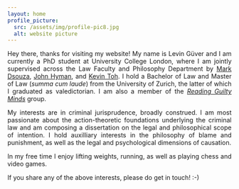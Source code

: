 ```yaml
---
layout: home
profile_picture:
  src: /assets/img/profile-pic8.jpg
  alt: website picture
---
```




<p align="justify"> Hey there, thanks for visiting my website! My name is Levin Güver and I am currently a PhD student at University College London, where I am jointly supervised across the Law Faculty and Philosophy Department by <a href="https://www.ucl.ac.uk/laws/people/dr-mark-dsouza">Mark Dsouza</a>, <a href="https://www.ucl.ac.uk/philosophy/people/professor-john-hyman">John Hyman</a>, and <a href="https://www.ucl.ac.uk/laws/people/professor-kevin-toh">Kevin Toh</a>. I hold a Bachelor of Law and Master of Law (<i>summa cum laude</i>) from the University of Zurich, the latter of which I graduated as valedictorian. I am also a member of the <a href="https://www.guiltymindslab.com/"><i>Reading Guilty Minds</i></a> group.</p>


<p align="justify"> My interests are in criminal jurisprudence, broadly construed. I am most passionate about the action-theoretic foundations underlying the criminal law and am composing a dissertation on the legal and philosophical scope of intention. I hold auxilliary interests in the philosophy of blame and punishment, as well as the legal and psychological dimensions of causation.</p>

<p align="justify"> In my free time I enjoy lifting weights, running, as well as playing chess and video games.</p>

<p align="justify">If you share any of the above interests, please do get in touch!  :-) </p>